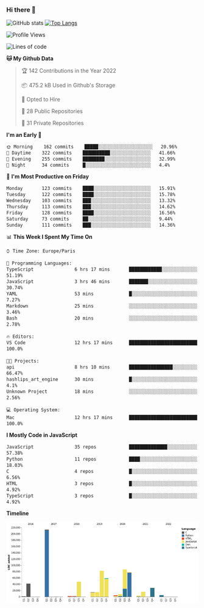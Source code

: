 ### Hi there 👋


![GitHub stats](https://github-readme-stats.vercel.app/api?username=eastkap&theme=dark&show_icons=true&count_private=true)
[![Top Langs](https://github-readme-stats.vercel.app/api/top-langs/?username=eastkap&layout=compact)](https://github.com/anuraghazra/github-readme-stats)



<!--START_SECTION:waka-->
![Profile Views](http://img.shields.io/badge/Profile%20Views-0-blue)

![Lines of code](https://img.shields.io/badge/From%20Hello%20World%20I%27ve%20Written-715236%20lines%20of%20code-blue)

**🐱 My Github Data** 

> 🏆 142 Contributions in the Year 2022
 > 
> 📦 475.2 kB Used in Github's Storage 
 > 
> 💼 Opted to Hire
 > 
> 📜 28 Public Repositories 
 > 
> 🔑 31 Private Repositories  
 > 
**I'm an Early 🐤** 

```text
🌞 Morning    162 commits    █████░░░░░░░░░░░░░░░░░░░░   20.96% 
🌆 Daytime    322 commits    ██████████░░░░░░░░░░░░░░░   41.66% 
🌃 Evening    255 commits    ████████░░░░░░░░░░░░░░░░░   32.99% 
🌙 Night      34 commits     █░░░░░░░░░░░░░░░░░░░░░░░░   4.4%

```
📅 **I'm Most Productive on Friday** 

```text
Monday       123 commits    ████░░░░░░░░░░░░░░░░░░░░░   15.91% 
Tuesday      122 commits    ████░░░░░░░░░░░░░░░░░░░░░   15.78% 
Wednesday    103 commits    ███░░░░░░░░░░░░░░░░░░░░░░   13.32% 
Thursday     113 commits    ███░░░░░░░░░░░░░░░░░░░░░░   14.62% 
Friday       128 commits    ████░░░░░░░░░░░░░░░░░░░░░   16.56% 
Saturday     73 commits     ██░░░░░░░░░░░░░░░░░░░░░░░   9.44% 
Sunday       111 commits    ███░░░░░░░░░░░░░░░░░░░░░░   14.36%

```


📊 **This Week I Spent My Time On** 

```text
⌚︎ Time Zone: Europe/Paris

💬 Programming Languages: 
TypeScript               6 hrs 17 mins       ████████████░░░░░░░░░░░░░   51.19% 
JavaScript               3 hrs 46 mins       ███████░░░░░░░░░░░░░░░░░░   30.74% 
YAML                     53 mins             █░░░░░░░░░░░░░░░░░░░░░░░░   7.27% 
Markdown                 25 mins             ░░░░░░░░░░░░░░░░░░░░░░░░░   3.46% 
Bash                     20 mins             ░░░░░░░░░░░░░░░░░░░░░░░░░   2.78%

🔥 Editors: 
VS Code                  12 hrs 17 mins      █████████████████████████   100.0%

🐱‍💻 Projects: 
api                      8 hrs 10 mins       ████████████████░░░░░░░░░   66.47% 
hashlips_art_engine      30 mins             █░░░░░░░░░░░░░░░░░░░░░░░░   4.1% 
Unknown Project          18 mins             ░░░░░░░░░░░░░░░░░░░░░░░░░   2.56%

💻 Operating System: 
Mac                      12 hrs 17 mins      █████████████████████████   100.0%

```

**I Mostly Code in JavaScript** 

```text
JavaScript               35 repos            ██████████████░░░░░░░░░░░   57.38% 
Python                   11 repos            ████░░░░░░░░░░░░░░░░░░░░░   18.03% 
C                        4 repos             █░░░░░░░░░░░░░░░░░░░░░░░░   6.56% 
HTML                     3 repos             █░░░░░░░░░░░░░░░░░░░░░░░░   4.92% 
TypeScript               3 repos             █░░░░░░░░░░░░░░░░░░░░░░░░   4.92%

```


**Timeline**

![Chart not found](https://raw.githubusercontent.com/Eastkap/Eastkap/main/charts/bar_graph.png) 


<!--END_SECTION:waka-->

<!--
**Eastkap/eastkap** is a ✨ _special_ ✨ repository because its `README.md` (this file) appears on your GitHub profile.

Here are some ideas to get you started:

- 🔭 I’m currently working on ...
- 🌱 I’m currently learning ...
- 👯 I’m looking to collaborate on ...
- 🤔 I’m looking for help with ...
- 💬 Ask me about ...
- 📫 How to reach me: ...
- 😄 Pronouns: ...
- ⚡ Fun fact: ...
-->
